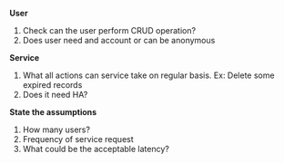 **User**

1. Check can the user perform CRUD operation?
2. Does user need and account or can be anonymous

**Service**

1. What all actions can service take on regular basis. Ex: Delete some expired records
2. Does it need HA?

**State the assumptions**

1. How many users? 
2. Frequency of service request
3. What could be the acceptable latency?
